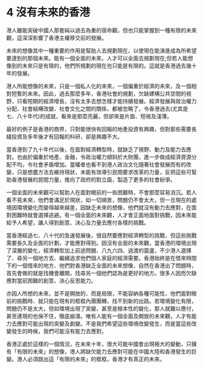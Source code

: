 # 4  沒有未來的香港

港人雖能突破中國人那套純以過去為重的宿命觀，但也只能掌握到一種有限的未來觀，這深深影響了香港主權移交前的發展。

未來的想像其中一種重要的作用是幫助人去規劃現在，以使現在能演進成為所希望要達到的那個未來。能有一個全面的未來，人才可以全面去規劃現在;但若人能想像到的未來只是有限的，他們所規劃的現在也只能是有限的。這就是香港過去幾十年的發展。

港人所能想像的未來，只是一個私人化的未來，一個偏重於經濟的未來，及一個相對短暫的未來。因此，過去那麼多年，香港社會的規劃，欠缺建構公共空間的視野，只看短期的經濟增長，沒有太多去想怎樣才能持續發展。經濟發展與政治權力分配、社會結構改變、社會文化之間的關係，都被忽略了，令香港過去(尤其是七、八十年代)的成就，看來是那麼亮麗，但卻來是片面、短視及淺薄。

最好的例子是香港的商界，只對能很快有回報的地產投資有興趣，但對那些需要長綫投資及多年後才有回報的科研，卻是興趣不大。

當香港到了九十年代以後，在面對經濟轉型時，就缺乏了視野、動力及能力去應對。也由於偏重於地產、金融，令政治權力傾斜於大財團，進一步做成經濟資源分配不均，令社會矛盾增加。當權者也看不到港人政治文化隨著社會發展而有的改變，只是想盡方法去維持現狀，未能有效導引民間要求改革的力量，反把這些可幫助香港發展的民間力量，推向了政府的對立面，製造了更多的社會紛爭。

一個全面的未來觀可以幫助人在面對眼前的一些困難時，不會那麼容易消沉。若人看不見未來，他們會滿足於現狀，如一切順景，問題仍不會太大，但一旦現在的處境因環境變化而變得越來越差，因缺乏未來的想像，他們就沒有動力去應對，在面對困難時就會選擇逃避。有一個全面的未來觀，人才會正面地面對挑戰，因未來能給予人希望，讓人得到創意、決心及力量去應付各樣的挑戰。

當香港經過七、八十代的急速發展後，很自然要應對經濟轉型的挑戰，但這些挑戰需要長久及全面的計劃，才能應對得到。因沒有全面的未來觀，當香港的環境出現了深層的變化，經濟轉型加上前途問題、八九六四、過渡的震盪，不少港人選擇了、尋另一個地方去、繼續追求他們個人家庭的經濟需要。香港始終是在借來時間下的一個借來的地方、他們對香港缺乏全面的未來想像，自然在香港出了問題時，首先會做的就是找機會離開，找尋另一個他們認為是更好的地方。很多人因而欠缺應對當前困難的創意、決心反思能力。

亦因人所想的未來，並不是開放的、而是局限，不能容納各種可能性，他們面對眼前的挑戰時、就只能在現有的框框內團團鱄，找不到新的出路。若環境變化有限，問題仍不是太大，但如環境出現了突變，甚至是根本性的變化，那人就難以應付，甚至連現的也保不住，徹底崩潰。唯有人能有一個全面及開放的未來觀，人才有能力去應對可能出現的突變及劇變。不是我們希望這些環境改變發生，而是當這些改變發生的時候，我們可能沒有能力去應對。

香港正處於這樣的一個情況，在未來十年，很大可能中國會出現極大的變動，只擁有「有限的未來」的想像，港人將缺欠能力去應對可能在中國大陸和香港發生的巨變。港人必須跳出這「有限的未來」的框框，香港才有真正的未來。
